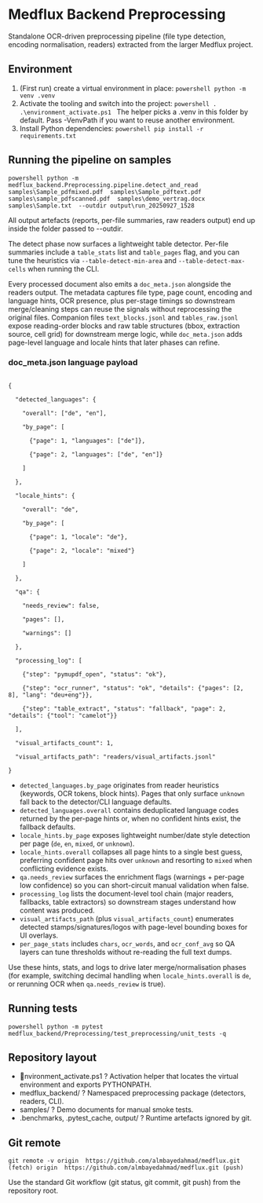 # Medflux Backend Preprocessing

Standalone OCR-driven preprocessing pipeline (file type detection, encoding normalisation, readers) extracted from the larger Medflux project.

## Environment

1. (First run) create a virtual environment in place:
   `powershell
   python -m venv .venv
   `
2. Activate the tooling and switch into the project:
   `powershell
   . .\environment_activate.ps1
   `
   The helper picks a .venv in this folder by default. Pass -VenvPath if you want to reuse another environment.
3. Install Python dependencies:
   `powershell
   pip install -r requirements.txt
   `

## Running the pipeline on samples

`powershell
python -m medflux_backend.Preprocessing.pipeline.detect_and_read 
    samples\Sample_pdfmixed.pdf 
    samples\Sample_pdftext.pdf 
    samples\sample_pdfscanned.pdf 
    samples\demo_vertrag.docx 
    samples\Sample.txt 
    --outdir output\run_20250927_1528
`

All output artefacts (reports, per-file summaries, raw readers output) end up inside the folder passed to --outdir.

The detect phase now surfaces a lightweight table detector. Per-file summaries include a `table_stats` list and `table_pages` flag,
and you can tune the heuristics via `--table-detect-min-area` and `--table-detect-max-cells` when running the CLI.

Every processed document also emits a `doc_meta.json` alongside the readers output. The metadata captures file type, page count, encoding and language hints, OCR presence, plus per-stage timings so downstream merge/cleaning steps can reuse the signals without reprocessing the original files. Companion files `text_blocks.jsonl` and `tables_raw.jsonl` expose reading-order blocks and raw table structures (bbox, extraction source, cell grid) for downstream merge logic, while `doc_meta.json` adds page-level language and locale hints that later phases can refine.

### doc_meta.json language payload

```

{

  "detected_languages": {

    "overall": ["de", "en"],

    "by_page": [

      {"page": 1, "languages": ["de"]},

      {"page": 2, "languages": ["de", "en"]}

    ]

  },

  "locale_hints": {

    "overall": "de",

    "by_page": [

      {"page": 1, "locale": "de"},

      {"page": 2, "locale": "mixed"}

    ]

  },

  "qa": {

    "needs_review": false,

    "pages": [],

    "warnings": []

  },

  "processing_log": [

    {"step": "pymupdf_open", "status": "ok"},

    {"step": "ocr_runner", "status": "ok", "details": {"pages": [2, 8], "lang": "deu+eng"}},

    {"step": "table_extract", "status": "fallback", "page": 2, "details": {"tool": "camelot"}}

  ],

  "visual_artifacts_count": 1,

  "visual_artifacts_path": "readers/visual_artifacts.jsonl"

}

```

- `detected_languages.by_page` originates from reader heuristics (keywords, OCR tokens, block hints). Pages that only surface `unknown` fall back to the detector/CLI language defaults.
- `detected_languages.overall` contains deduplicated language codes returned by the per-page hints or, when no confident hints exist, the fallback defaults.
- `locale_hints.by_page` exposes lightweight number/date style detection per page (`de`, `en`, `mixed`, or `unknown`).
- `locale_hints.overall` collapses all page hints to a single best guess, preferring confident page hits over `unknown` and resorting to `mixed` when conflicting evidence exists.
- `qa.needs_review` surfaces the enrichment flags (warnings + per-page low confidence) so you can short-circuit manual validation when false.
- `processing_log` lists the document-level tool chain (major readers, fallbacks, table extractors) so downstream stages understand how content was produced.
- `visual_artifacts_path` (plus `visual_artifacts_count`) enumerates detected stamps/signatures/logos with page-level bounding boxes for UI overlays.
- `per_page_stats` includes `chars`, `ocr_words`, and `ocr_conf_avg` so QA layers can tune thresholds without re-reading the full text dumps.

Use these hints, stats, and logs to drive later merge/normalisation phases (for example, switching decimal handling when `locale_hints.overall` is `de`, or rerunning OCR when `qa.needs_review` is true).


## Running tests

`powershell
python -m pytest medflux_backend/Preprocessing/test_preprocessing/unit_tests -q
`

## Repository layout

- nvironment_activate.ps1 ? Activation helper that locates the virtual environment and exports PYTHONPATH.
- medflux_backend/ ? Namespaced preprocessing package (detectors, readers, CLI).
- samples/ ? Demo documents for manual smoke tests.
- .benchmarks, .pytest_cache, output/ ? Runtime artefacts ignored by git.

## Git remote

`
git remote -v
origin  https://github.com/almbayedahmad/medflux.git (fetch)
origin  https://github.com/almbayedahmad/medflux.git (push)
`

Use the standard Git workflow (git status, git commit, git push) from the repository root.
